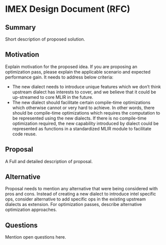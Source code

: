 # IMEX Design Document (RFC)

## Summary
Short description of proposed solution.

## Motivation
Explain motivation for the proposed idea.
If you are proposing an optimization pass, please explain the applicable scenario and expected performance gain. It needs to address below criteria:
- The new dialect needs to introduce unique features which we don’t think upstream dialect has interests to cover, and we believe that it could be up-streamed to core MLIR in the future.  
- The new dialect should facilitate certain compile-time optimizations which otherwise cannot or very hard to achieve. In other words, there should be compile-time optimizations which requires the computation to be represented using the new dialects. If there is no compile-time optimization required, the new capability introduced by dialect could be represented  as functions in a standardized MLIR module to facilitate code reuse.

## Proposal
A Full and detailed description of proposal.

## Alternative
Proposal needs to mention any alternative that were being considered with pros and cons. Instead of creating a new dialect to introduce intel specific ops, consider alternative  to add specific ops in the existing upstream dialects as extension. For optimization passes, describe alternative optimization approaches.

## Questions
Mention open questions here.

